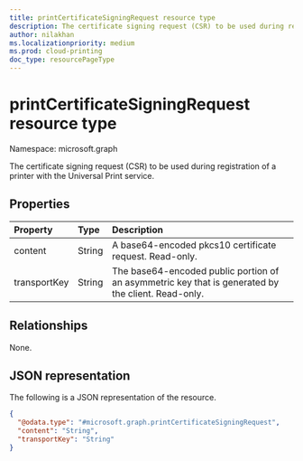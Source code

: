 ```yaml
---
title: printCertificateSigningRequest resource type
description: The certificate signing request (CSR) to be used during registration of a printer with the Universal Print service.
author: nilakhan
ms.localizationpriority: medium
ms.prod: cloud-printing
doc_type: resourcePageType
---
```

# printCertificateSigningRequest resource type

Namespace: microsoft.graph

The certificate signing request (CSR) to be used during registration of a printer with the Universal Print service.

## Properties
|Property|Type|Description|
|:---|:---|:---|
|content|String|A base64-encoded pkcs10 certificate request. Read-only.|
|transportKey|String|The base64-encoded public portion of an asymmetric key that is generated by the client. Read-only.|

## Relationships
None.

## JSON representation
The following is a JSON representation of the resource.
<!-- {
  "blockType": "resource",
  "@odata.type": "microsoft.graph.printCertificateSigningRequest"
}
-->
``` json
{
  "@odata.type": "#microsoft.graph.printCertificateSigningRequest",
  "content": "String",
  "transportKey": "String"
}
```

